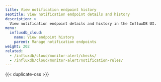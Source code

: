 ```yaml
---
title: View notification endpoint history
seotitle: View notification endpoint details and history
description: >
  View notification endpoint details and history in the InfluxDB UI.
menu:
  influxdb_cloud:
    name: View endpoint history
    parent: Manage notification endpoints
weight: 202
related:
  - /influxdb/cloud/monitor-alert/checks/
  - /influxdb/cloud/monitor-alert/notification-rules/
---
```


{{< duplicate-oss >}}
